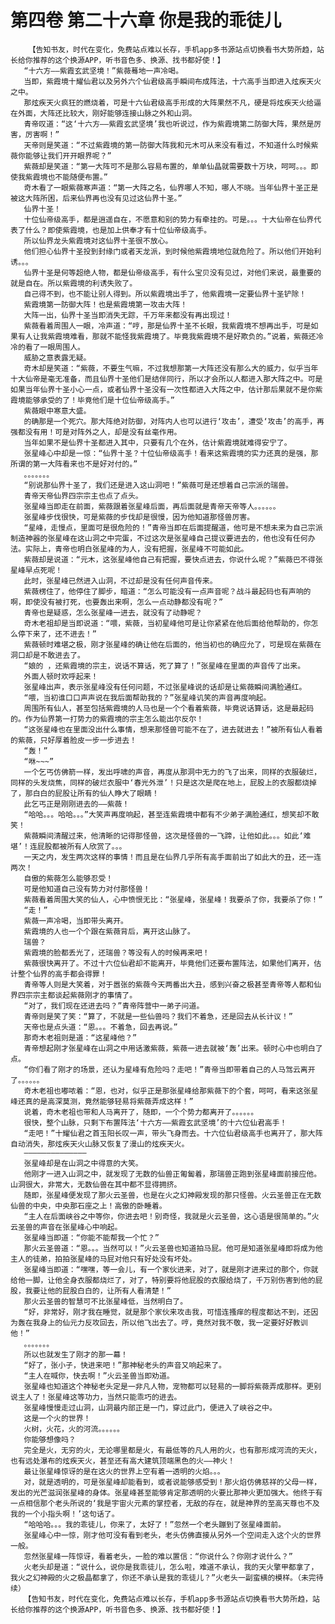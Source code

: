 # 第四卷 第二十六章 你是我的乖徒儿
        【告知书友，时代在变化，免费站点难以长存，手机app多书源站点切换看书大势所趋，站长给你推荐的这个换源APP，听书音色多、换源、找书都好使！】
       “十六方——紫霞玄武坚境！”紫薇蓦地一声冷喝。
       当即，紫霞境十耀仙君以及另外六个仙君级高手瞬间布成阵法，十六高手当即进入炫疾天火之中。
       那炫疾天火疯狂的燃烧着，可是十六仙君级高手形成的大阵果然不凡，硬是将炫疾天火给逼在外面，大阵还比较大，刚好能够连接山脉之外和山洞。
       青帝叹道：“这‘十六方——紫霞玄武坚境’我也听说过，作为紫霞境第二防御大阵，果然是厉害，厉害啊！”
       天帝则是笑道：“不过紫霞境的第一防御大阵我和元木可从来没有看过，不知道什么时候紫薇你能够让我们开开眼界呢？”
       紫薇却是笑道：“第一大阵可不是那么容易布置的，单单仙晶就需要数十万块，呵呵。。。即使我紫霞境也不能随便布置。”
       奇木看了一眼紫薇寒声道：“第一大阵之名，仙界哪人不知，哪人不晓。当年仙界十圣正是被这大阵所困，后来仙界再也没有见过这仙界十圣。”
       仙界十圣！
       十位仙帝级高手，都是逍遥自在，不愿意和别的势力有牵挂的。可是。。。十大仙帝在仙界代表了什么？即使紫霞境，也是加上供奉才有十位仙帝级高手。
       所以仙界龙头紫霞境对这仙界十圣很不放心。
       他们担心仙界十圣投到封缘门或者天龙派，到时候他紫霞境地位就危险了。所以他们开始利诱。。。
       仙界十圣是何等超绝人物，都是仙帝级高手，有什么宝贝没有见过，对他们来说，最重要的就是自在。所以紫霞境的利诱失败了。
       自己得不到，也不能让别人得到。所以紫霞境出手了，他紫霞境一定要仙界十圣铲除！
       紫霞境第一防御大阵！也是紫霞境第一攻击大阵！
       大阵一出，仙界十圣当即消失无踪，千万年来都没有再出现过！
       紫薇看着周围人一眼，冷声道：“哼，那是仙界十圣不长眼，我紫霞境不想再出手，可是如果有人让我紫霞境难看，那就不能怪我紫霞境了。毕竟我紫霞境不是好欺负的。”说着，紫薇还冷冷的看了一眼周围人。
       威胁之意表露无疑。
       奇木却是笑道：“紫薇，不要生气嘛，不过我想那第一大阵还没有那么大的威力，似乎当年十大仙帝是毫无准备，而且仙界十圣他们是结伴同行，所以才会所以人都进入那大阵之中。可是如果当年仙界十圣小心一点，或者仙界十圣没有一次性都进入大阵之中，估计那后果就不是你紫霞境能够承受的了！毕竟他们是十位仙帝级高手。”
       紫薇眼中寒意大盛。
       的确那是一个死穴。那大阵绝对防御，对阵内人也可以进行‘攻击’，遭受‘攻击’的高手，再强都没有用！可是对阵外之人，却是没有丝毫作用。
       当年如果不是仙界十圣都进入其中，只要有几个在外，估计紫霞境就难得安宁了。
       张星峰心中却是一惊：“仙界十圣？十位仙帝级高手！看来这紫霞境的实力还真的是强，那所谓的第一大阵看来也不是好对付的。”
       。。。。。。。
       “别说那仙界十圣了，我们还是进入这山洞吧！”紫薇可是还想着自己宗派的瑞兽。
       青帝天帝仙界四宗宗主也点了点头。
       张星峰当即走在前面，紫薇跟着张星峰后面，再后面就是青帝天帝等人。。。。。。
       张星峰步伐很快，可是紫薇的步伐却是很慢，因为他知道那怪兽厉害。
       “星峰，走慢点，里面可是很危险的！”青帝当即在后面提醒道，他可是不想未来为自己宗派制造神器的张星峰在这山洞之中完蛋，不过这次是张星峰自己提议要进去的，他也没有任何办法。实际上，青帝也明白张星峰的为人，没有把握，张星峰不可能如此。
       紫薇却是说道：“元木，这张星峰他自己有把握，要快点进去，你说什么呢？”紫薇巴不得张星峰早点死呢！
       此时，张星峰已然进入山洞，不过却是没有任何声音传来。
       紫薇楞住了，他停住了脚步，暗道：“怎么可能没有一点声音呢？战斗最起码也有声响的啊，即使没有被打死，也要轰出来啊，怎么一点动静都没有呢？”
       青帝也是疑惑，怎么张星峰一进去，就没有了动静呢？
       奇木老祖却是当即说道：“喂，紫薇，当初星峰他可是让你紧紧在他后面给他帮助的，你怎么停下来了，还不进去！”
       紫薇顿时难堪之极，刚才张星峰的确让他在后面的，他当初也的确应允了，可是现在紫薇在洞口却是不敢进去了。
       “娘的 ，还紫霞境的宗主，说话不算话，死了算了！”张星峰在里面的声音传了出来。
       外面人顿时欢呼起来！
       张星峰出声，表示张星峰没有任何问题，不过张星峰说的话却是让紫薇瞬间满脸通红。
       “喂，当初谁口口声声说在我后面帮助我的？”张星峰讥笑的声音再度响起。
       周围所有仙人，甚至包括紫霞境的人马也是一个个看着紫薇，毕竟说话算话，这是最起码的。作为仙界第一打势力的紫霞境的宗主怎么能出尔反尔！
       “这张星峰也在里面没出什么事情，想来那怪兽可能不在了，进去就进去！”被所有仙人看着的紫薇，只好厚着脸皮一步一步进去！
       “轰！”
       “咻~~~”
       一个乞丐仿佛箭一样，发出呼啸的声音，再度从那洞中无力的飞了出来，同样的衣服破烂，同样的头发烧焦，同样的破烂衣服中‘春光外泄’！只是这次是爬在地上，屁股上的衣服都烧掉了，那白白的屁股让所有的仙人睁大了眼睛！
       此乞丐正是刚刚进去的——紫薇！
       “哈哈。。。哈哈。。。”大笑声再度响起，甚至连紫霞境中都有不少弟子满脸通红，想笑却不敢笑！
       紫薇瞬间清醒过来，他清晰的记得那怪兽，这次是怪兽的一飞蹄，让他如此。。。如此‘难堪’！连屁股都被所有人欣赏了。。。
       一天之内，发生两次这样的事情！而且是在仙界几乎所有高手面前出了如此大的丑，还一连两次！
       自傲的紫薇怎么能够忍受！
       可是他知道自己没有势力对付那怪兽！
       紫薇看着周围大笑的仙人，心中愤恨无比：“张星峰，张星峰！我要杀了你，我要杀了你！”
       “走！”
       紫薇一声冷喝，当即带头离开。
       紫霞境的人也一个个跟在紫薇背后，离开这山脉了。
       瑞兽？
       紫霞境的脸都丢光了，还瑞兽？等没有人的时候再来吧！
       紫薇很快离开了。不过十六位仙君却不能离开，毕竟他们还要布置阵法，如果他们离开，估计整个仙界的高手都会得罪！
       青帝等人则是大笑着，对于嚣张的紫薇今天两番出大丑，感到兴奋之极甚至青帝等人都和仙界四宗宗主都谈起紫薇刚才的事情了。
       “对了，我们现在还进去吗？”青帝阵营中一弟子问道。
       青帝则是笑了笑：“算了，不就是一些仙兽吗？我们不着急，还是回去从长计议！”
       天帝也是点头道：“恩。。。不着急，回去再说。”
       那奇木老祖则是道：“这星峰他？”
       青帝想起刚才张星峰在山洞之中用话激紫薇，紫薇一进去就被‘轰’出来。顿时心中也明白了点。
       “你们看了刚才的场景，还认为星峰有危险吗？走吧！”青帝当即带着自己的人马驾云离开了。。。。。。
       奇木老祖也嘟哝着：“恩，也对，似乎正是那张星峰给那紫薇下的个套，呵呵，看来这张星峰还真的是高深莫测，竟然能够轻易将紫薇弄成这样！”
       说着，奇木老祖也带和人马离开了，随即，一个个势力都离开了。。。。。。
       很快，整个山脉，只剩下布置阵法‘十六方——紫霞玄武坚境’的十六位仙君高手！
       “走吧！”十耀仙君之首玉阳长叹一声，带头飞身而去。十六位仙君级高手也离开了，那大阵自动消失，那炫疾天火山脉又恢复了漫山的炫疾天火。
       ——————————————
       张星峰却是在山洞之中得意的大笑。
       他刚才一进入山洞之中，就发现了无数的仙兽正匍匐着，那瑞兽正跑到张星峰面前接应他。山洞很大，非常大，无数仙兽在其中都不显得拥挤。
       随即，张星峰便发现了那火云圣兽，也是在火之幻神殿发现的那只怪兽。火云圣兽正在无数仙兽的中央，中央那石座之上！高傲的卧睡着。
       “主人在后面峡谷之中等你，你进去吧！别奇怪，我就是火云圣兽，这心语是很简单的。”火云圣兽的声音在张星峰心中响起。
       张星峰当即道：“你能不能帮我一个忙？”
       那火云圣兽道：“恩。。。当然可以！”火云圣兽也知道拍马屁。他可是知道张星峰即将成为他主人的徒弟，拍拍张星峰的马屁对他只有好处没有坏处。
       张星峰当即道：“嘿嘿，等一会儿，有一个家伙进来，对了，就是刚才进来过的那个，你就给他一脚，让他全身衣服都烧烂了，对了，特别要将他屁股的衣服给烧了，千万别伤害到他的屁股，我要让他的屁股白白的，让所有人看清楚！”
       那火云圣兽的智慧可不比张星峰低，当然明白了。
       “好，非常好，刚才我在睡觉，就是那个家伙来攻击我，可惜连搔痒的程度都达不到，还因为轰在我身上的仙元力反攻回去，所以他飞出去了。哼，竟然对我不敬，我一定要好好教训他！”
       。。。。。。。
       所以也就发生了刚才的那一幕！
       “好了，张小子，快进来吧！”那神秘老头的声音又响起来了。
       “主人在喊你，快去啊！”火云圣兽当即劝道。
       张星峰也知道这个神秘老头定是一非凡人物，宠物都可以轻易的一脚将紫薇弄成那样。更别说主人了！张星峰这等功力，当然只能乖巧的进去。
       张星峰慢慢走过山洞，山洞最内部正是一门，穿过此门，便进入了峡谷之中。
       这是一个火的世界！
       火树，火花，火的河流。。。。。。
       你能够想像吗？
       完全是火，无穷的火，无论哪里都是火，有最低等的凡人用的火，也有那形成河流的天火，也有远处瀑布的炫疾天火，甚至还有高大建筑顶端黑色的火——神火！
       最让张星峰惊讶的是在这火的世界上空有着一透明的火焰。。。
       对，就是透明的，可是张星峰却能看到，或者说能够感受到！那火焰仿佛慈祥的父母一样，发出的光芒滋润张星峰的身体。张星峰甚至能够肯定那透明的火要比那神火更加强大。他终于有一点相信那个老头所说的‘我是宇宙火元素的掌控者，无敌的存在，就是神界的至高天尊也不及我的一个小指头啊！’这句话了。
       “哈哈哈。。。我的乖徒儿，你来了，太好了！”忽然一个老头蹦到了张星峰面前。
       张星峰心中一惊，刚才他可没有看到老头，老头仿佛直接从另外一个空间走入这个火的世界一般。
       忽然张星峰一阵惊讶，看着老头，一脸的难以置信：“你说什么？你刚才说什么？”
       火老头却是道：“说什么，说你是我乖徒儿，怎么啦，难道不承认，我的天火擎甲都拿了，我火之幻神殿的火之极晶都拿了，你还不承认是我的乖徒儿？”火老头一副蛮横的模样。（未完待续）
       【告知书友，时代在变化，免费站点难以长存，手机app多书源站点切换看书大势所趋，站长给你推荐的这个换源APP，听书音色多、换源、找书都好使！】